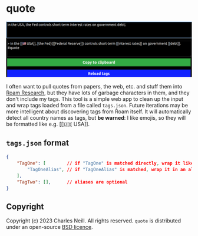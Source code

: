# quote

![Screenshot of the application](./screenshot.png)

I often want to pull quotes from papers, the web, etc. and stuff them into [Roam Research][roam], but they have lots of garbage
characters in them, and they don't include my tags. This tool is a simple web app to clean up the input and wrap tags loaded
from a file called `tags.json`. Future iterations may be more intelligent about discovering tags from Roam itself. It will
automatically detect all country names as tags, but **be warned**: I like emojis, so they will be formatted like e.g.
[[:us: USA]].

## `tags.json` format

```json
{
    "TagOne": [        // if "TagOne" is matched directly, wrap it like [[TagOne]]
        "TagOneAlias", // if "TagOneAlias" is matched, wrap it in an alias like [TagOneAlias]([[TagOne]])
    ],
    "TagTwo": [],      // aliases are optional
}
```

## Copyright

Copyright (c) 2023 Charles Neill. All rights reserved. `quote` is distributed under an open-source [BSD licence][license].

[license]: ./LICENSE
[roam]: https://roamresearch.com/
